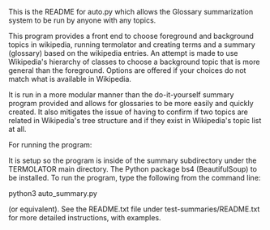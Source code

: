 This is the README for auto.py which allows the Glossary summarization
system to be run by anyone with any topics.

This program provides a front end to choose foreground and background
topics in wikipedia, running termolator and creating terms and a
summary (glossary) based on the wikipedia entries.  An attempt is made
to use Wikipedia's hierarchy of classes to choose a background topic
that is more general than the foreground. Options are offered if your
choices do not match what is available in Wikipedia.

It is run in a more modular manner than the do-it-yourself summary
program provided and allows for glossaries to be more easily and
quickly created. It also mitigates the issue of having to confirm if
two topics are related in Wikipedia's tree structure and if they exist
in Wikipedia's topic list at all.

For running the program:

It is setup so the program is inside of the summary subdirectory under
the TERMOLATOR main directory.  The Python package bs4 (BeautifulSoup)
to be installed.  To run the program, type the following from the command line:

python3 auto_summary.py

(or equivalent).  See the README.txt file under
test-summaries/README.txt for more detailed instructions, with
examples.



